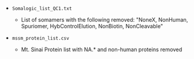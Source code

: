 - `Somalogic_list_QC1.txt`
    - List of somamers with the following removed: "NoneX, NonHuman, Spuriomer, HybControlElution, NonBiotin, NonCleavable"

- `mssm_protein_list.csv` 
    - Mt. Sinai Protein list with NA.* and non-human proteins removed
